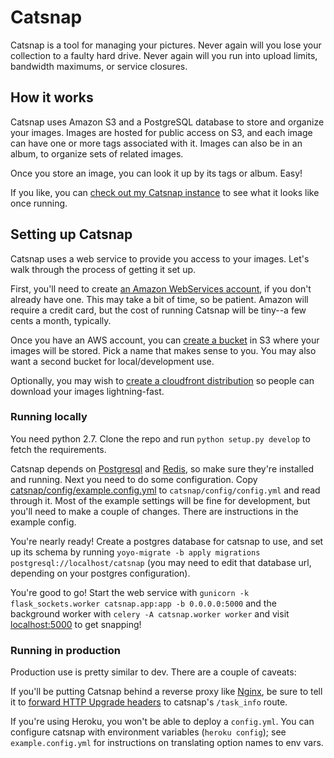 # Catsnap

Catsnap is a tool for managing your pictures. Never again will you lose your collection to a faulty hard drive. Never again will you run into upload limits, bandwidth maximums, or service closures.

## How it works

Catsnap uses Amazon S3 and a PostgreSQL database to store and organize your images. Images are hosted for public access on S3, and each image can have one or more tags associated with it. Images can also be in an album, to organize sets of related images.

Once you store an image, you can look it up by its tags or album. Easy!

If you like, you can [check out my Catsnap instance](https://catsnap.andrewlorente.com>) to see what it looks like once running.

## Setting up Catsnap

Catsnap uses a web service to provide you access to your images. Let's walk through the process of getting it set up.

First, you'll need to create [an Amazon WebServices account](https://aws.amazon.com/), if you don't already have one. This may take a bit of time, so be patient. Amazon will require a credit card, but the cost of running Catsnap will be tiny--a few cents a month, typically.

Once you have an AWS account, you can [create a bucket](https://console.aws.amazon.com/s3/home) in S3 where your images will be stored. Pick a name that makes sense to you. You may also want a second bucket for local/development use.

Optionally, you may wish to [create a cloudfront distribution](https://console.aws.amazon.com/cloudfront/home) so people can download your images lightning-fast.

### Running locally

You need python 2.7. Clone the repo and run `python setup.py develop` to fetch the requirements.

Catsnap depends on [Postgresql](http://www.postgresql.org/) and [Redis](http://redis.io/), so make sure they're installed and running. Next you need to do some configuration. Copy [catsnap/config/example.config.yml](catsnap/config/example.config.yml) to `catsnap/config/config.yml` and read through it. Most of the example settings will be fine for development, but you'll need to make a couple of changes. There are instructions in the example config.

You're nearly ready! Create a postgres database for catsnap to use, and set up its schema by running `yoyo-migrate -b apply migrations postgresql://localhost/catsnap` (you may need to edit that database url, depending on your postgres configuration).

You're good to go! Start the web service with `gunicorn -k flask_sockets.worker catsnap.app:app -b 0.0.0.0:5000` and the background worker with `celery -A catsnap.worker worker` and visit [localhost:5000](http://localhost:5000) to get snapping!

### Running in production

Production use is pretty similar to dev. There are a couple of caveats:

If you'll be putting Catsnap behind a reverse proxy like [Nginx](http://nginx.org), be sure to tell it to [forward HTTP Upgrade headers](http://nginx.org/en/docs/http/websocket.html) to catsnap's `/task_info` route.

If you're using Heroku, you won't be able to deploy a `config.yml`. You can configure catsnap with environment variables (`heroku config`); see `example.config.yml` for instructions on translating option names to env vars.
